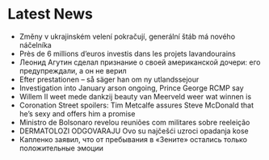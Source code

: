 # Latest News
-  Změny v ukrajinském velení pokračují, generální štáb má nového náčelníka
-  Près de 6 millions d’euros investis dans les projets lavandourains
-  Леонид Агутин сделал признание о своей американской дочери: его предупреждали, а он не верил
-  Efter prestationen – så säger han om ny utlandssejour
-  Investigation into January arson ongoing, Prince George RCMP say
-  Willem II weet mede dankzij beauty van Meerveld weer wat winnen is
-  Coronation Street spoilers: Tim Metcalfe assures Steve McDonald that he’s sexy and offers him a promise
-  Ministro de Bolsonaro revelou reuniões com militares sobre reeleição
-  DERMATOLOZI ODGOVARAJU Ovo su najčešći uzroci opadanja kose
-  Капленко заявил, что от пребывания в «Зените» остались только положительные эмоции

